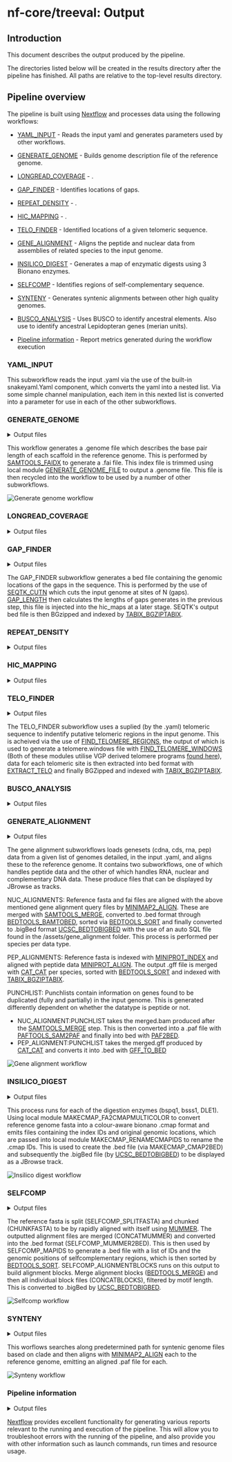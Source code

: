 # nf-core/treeval: Output

## Introduction

This document describes the output produced by the pipeline.

The directories listed below will be created in the results directory after the pipeline has finished. All paths are relative to the top-level results directory.

## Pipeline overview

The pipeline is built using [Nextflow](https://www.nextflow.io/) and processes data using the following workflows:

- [YAML_INPUT](#yamlinput) - Reads the input yaml and generates parameters used by other workflows.
- [GENERATE_GENOME](#generategenome) - Builds genome description file of the reference genome.
- [LONGREAD_COVERAGE](#longreadcoverage) - .
- [GAP_FINDER](#gapfinder) - Identifies locations of gaps.
- [REPEAT_DENSITY](#repeatdensity) - .
- [HIC_MAPPING](#hicmapping) - .
- [TELO_FINDER](#telofinder) - Identified locations of a given telomeric sequence.
- [GENE_ALIGNMENT](#genealignment) - Aligns the peptide and nuclear data from assemblies of related species to the input genome.
- [INSILICO_DIGEST](#insilicodigest) - Generates a map of enzymatic digests using 3 Bionano enzymes.
- [SELFCOMP](#selfcomp) - Identifies regions of self-complementary sequence.
- [SYNTENY](#synteny) - Generates syntenic alignments between other high quality genomes.
- [BUSCO_ANALYSIS](#buscoanalysis) - Uses BUSCO to identify ancestral elements. Also use to identify ancestral Lepidopteran genes (merian units).

- [Pipeline information](#pipeline-information) - Report metrics generated during the workflow execution

### YAML_INPUT

This subworkflow reads the input .yaml via the use of the built-in snakeyaml.Yaml component, which converts the yaml into a nested list. Via some simple channel manipulation, each item in this nexted list is converted into a parameter for use in each of the other subworkflows.

### GENERATE_GENOME

<details markdown="1">
<summary>Output files</summary>

- `treeval_upload/`
  - `my.genome`: Genome description file of the reference genome.

</details>

This workflow generates a .genome file which describes the base pair length of each scaffold in the reference genome. This is performed by [SAMTOOLS_FAIDX](https://nf-co.re/modules/samtools_faidx) to generate a .fai file. This index file is trimmed using local module [GENERATE_GENOME_FILE](../modules/local/generate_genome_file.nf) to output a .genome file. This file is then recycled into the workflow to be used by a number of other subworkflows.

<!--TODO: UPDATE FILE-->
![Generate genome workflow](images/treeval_generategenome_workflow.jpeg)


### LONGREAD_COVERAGE

<details markdown="1">
<summary>Output files</summary>

  - 

</details>


### GAP_FINDER

<details markdown="1">
<summary>Output files</summary>

- `treeval_upload/`
  - `*.bed.gz`:
  - `*.bed.gz.tbi`:
- `hic_files/`
  - `*.bed`: The raw bed file needed for ingestion into Pretext

</details>

The GAP_FINDER subworkflow generates a bed file containing the genomic locations of the gaps in the sequence. This is performed by the use of [SEQTK_CUTN]() which cuts the input genome at sites of N (gaps). [GAP_LENGTH]() then calculates the lengths of gaps generates in the previous step, this file is injected into the hic_maps at a later stage. SEQTK's output bed file is then BGzipped and indexed by [TABIX_BGZIPTABIX](https://nf-co.re/modules/tabix_bgziptabix/tabix_bgziptabix).

<!-- ADD IMAGE -->

### REPEAT_DENSITY

<details markdown="1">
<summary>Output files</summary>

  - `hic_files/`
    - `coverage.bigWig`

</details>


### HIC_MAPPING

<details markdown="1">
<summary>Output files</summary>

  - `hic_files/`

</details>

### TELO_FINDER

<details markdown="1">
<summary>Output files</summary>

- `treeval_upload/`
  - `*.bed.gz`: A bgzipped file containing telomere sequence locations
  - `*.bed.gz.tbi`: A tabix index file for the above file.
- `hic_files/`
  - `*.bed`: The raw bed file needed for ingestion into Pretext

</details>

The TELO_FINDER subworkflow uses a suplied (by the .yaml) telomeric sequence to indentify putative telomeric regions in the input genome. This is acheived via the use of [FIND_TELOMERE_REGIONS](../modules/local/find_telomere_regions.nf), the output of which is used to generate a telomere.windows file with [FIND_TELOMERE_WINDOWS](../modules/local/find_telomere_windows.nf) (Both of these modules utilise VGP derived telomere programs [found here](https://github.com/VGP/vgp-assembly/tree/master/pipeline/telomere)), data for each telomeric site is then extracted into bed format with [EXTRACT_TELO](../modules/local/extract_telo.nf) and finally BGZipped and indexed with [TABIX_BGZIPTABIX](https://nf-co.re/modules/tabix_bgziptabix/tabix_bgziptabix).

<!--ADD Figure-->


### BUSCO_ANALYSIS

<details markdown="1">
<summary>Output files</summary>

- `treeval_upload/`


</details>


### GENERATE_ALIGNMENT

<details markdown="1">
<summary>Output files</summary>

- `treeval_upload/`
  - `*.gff.gz`: Zipped .gff for each species with peptide data.
  - `*.gff.gz.tbi`: TBI index file of each zipped .gff.
  - `*_cdna.bigBed`: BigBed file for each species with complementary DNA data.
  - `*_cds.bigBed`: BigBed file for each species with nuclear DNA data.
  - `*_rna.bigBed`: BigBed file for each species with nRNAdata.
- `treeval_upload/punchlists/`
  - `*_pep_punchlist.bed`: Punchlist for peptide track.
  - `*_cdna_punchlist.bed`: Punchlist for cdna track.
  - `*_cds_punchlist.bed`: Punchlist for cds track.
  - `*_rna_punchlist.bed`: Punchlist for rna track.

</details>

The gene alignment subworkflows loads genesets (cdna, cds, rna, pep) data from a given list of genomes detailed, in the input .yaml, and aligns these to the reference genome. It contains two subworkflows, one of which handles peptide data and the other of which handles RNA, nuclear and complementary DNA data. These produce files that can be displayed by JBrowse as tracks.

NUC_ALIGNMENTS: Reference fasta and fai files are aligned with the above mentioned gene alignment query files by [MINIMAP2_ALIGN](https://nf-co.re/modules/minimap2_align).
These are merged with [SAMTOOLS_MERGE](https://nf-co.re/modules/samtools_merge), converted to .bed format through [BEDTOOLS_BAMTOBED](https://nf-co.re/modules/bedtools_bamtobed), sorted via [BEDTOOLS_SORT](https://nf-co.re/modules/bedtools_sort) and finally converted to .bigBed format [UCSC_BEDTOBIGBED](https://nf-co.re/modules/ucsc_bedtobigbed) with the use of an auto SQL file found in the /assets/gene_alignment folder. This process is performed per species per data type.

PEP_ALIGNMENTS: Reference fasta is indexed with [MINIPROT_INDEX](https://nf-co.re/modules/miniprot_index) and aligned with peptide data [MINIPROT_ALIGN](https://nf-co.re/modules/miniprot_align). The output .gff file is merged with [CAT_CAT](https://nf-co.re/modules/cat_cat) per species, sorted with [BEDTOOLS_SORT](https://nf-co.re/modules/bedtools_sort) and indexed with [TABIX_BGZIPTABIX](https://nf-co.re/modules/tabix_bgziptabix/tabix_bgziptabix).

PUNCHLIST: Punchlists contain information on genes found to be duplicated (fully and partially) in the input genome. This is generated differently dependent on whether the datatype is peptide or not.
  - NUC_ALIGNMENT:PUNCHLIST takes the merged.bam produced after the [SAMTOOLS_MERGE](https://nf-co.re/modules/samtools_merge) step. This is then converted into a .paf file with [PAFTOOLS_SAM2PAF](https://github.com/nf-core/modules/tree/master/modules/nf-core/paftools/sam2paf) and finally into bed with [PAF2BED](../modules/local/paf_to_bed.nf).
  - PEP_ALIGNMENT:PUNCHLIST takes the merged.gff produced by [CAT_CAT](https://nf-co.re/modules/cat_cat) and converts it into .bed with [GFF_TO_BED](../modules/local/gff_to_bed.nf)

<!--TODO: UPDATE FILE-->
![Gene alignment workflow](images/treeval_genealignment_workflow.jpeg)

### INSILICO_DIGEST

<details markdown="1">
<summary>Output files</summary>

- `insilico/`
  - `*.bigBed`: Bionano insilico digest cut sites track in the bigBed format for each of the set digestion enzymes.

</details>

This process runs for each of the digestion enzymes (bspq1, bsss1, DLE1). Using local module MAKECMAP_FA2CMAPMULTICOLOR to convert reference genome fasta into a colour-aware bionano .cmap format and emits files containing the index IDs and original genomic locations, which are passed into local module MAKECMAP_RENAMECMAPIDS to rename the .cmap IDs. This is used to create the .bed file (via MAKECMAP_CMAP2BED) and subsequently the .bigBed file (by [UCSC_BEDTOBIGBED](https://nf-co.re/modules/ucsc_bedtobigbed)) to be displayed as a JBrowse track.

<!--TODO: UPDATE FILE-->

![Insilico digest workflow](images/treeval_insilicodigest_workflow.jpeg)

### SELFCOMP

<details markdown="1">
<summary>Output files</summary>

- `selfcomp/`
  - `*.bigBed`: BigBed file containing selfcomp track data.

</details>

The reference fasta is split (SELFCOMP_SPLITFASTA) and chunked (CHUNKFASTA) to be by rapidly aligned with itself using [MUMMER](https://nf-co.re/modules/mummer). The outputted alignment files are merged (CONCATMUMMER) and converted into the .bed format (SELFCOMP_MUMMER2BED). This is then used by SELFCOMP_MAPIDS to generate a .bed file with a list of IDs and the genomic positions of selfcomplementary regions, which is then sorted by [BEDTOOLS_SORT](https://nf-co.re/modules/bedtools_sort). SELFCOMP_ALIGNMENTBLOCKS runs on this output to build alignment blocks. Merge alignment blocks ([BEDTOOLS_MERGE](https://nf-co.re/modules/bedtools_merge)) and then all individual block files (CONCATBLOCKS), filtered by motif length. This is converted to .bigBed by [UCSC_BEDTOBIGBED](https://nf-co.re/modules/ucsc_bedtobigbed).

<!--TODO: UPDATE FILE-->

![Selfcomp workflow](images/treeval_selfcomp_workflow.jpeg)

### SYNTENY

<details markdown="1">
<summary>Output files</summary>

- `synteny/`
  - `*.paf`: PAF file for each syntenic genomic aligned to reference.

</details>

This worflows searches along predetermined path for syntenic genome files based on clade and then aligns with [MINIMAP2_ALIGN](https://nf-co.re/modules/minimap2_align) each to the reference genome, emitting an aligned .paf file for each.

<!--TODO: UPDATE FILE-->

![Synteny workflow](images/treeval_synteny_workflow.jpeg)


### Pipeline information

<details markdown="1">
<summary>Output files</summary>

- `pipeline_info/`
  - Reports generated by Nextflow: `execution_report.html`, `execution_timeline.html`, `execution_trace.txt` and `pipeline_dag.dot`/`pipeline_dag.svg`.
  - Reports generated by the pipeline: `pipeline_report.html`, `pipeline_report.txt` and `software_versions.yml`. The `pipeline_report*` files will only be present if the `--email` / `--email_on_fail` parameter's are used when running the pipeline.
  - Reformatted samplesheet files used as input to the pipeline: `samplesheet.valid.csv`.

</details>

[Nextflow](https://www.nextflow.io/docs/latest/tracing.html) provides excellent functionality for generating various reports relevant to the running and execution of the pipeline. This will allow you to troubleshoot errors with the running of the pipeline, and also provide you with other information such as launch commands, run times and resource usage.